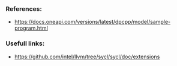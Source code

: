 ### References:

* https://docs.oneapi.com/versions/latest/dpcpp/model/sample-program.html


### Usefull links:

* https://github.com/intel/llvm/tree/sycl/sycl/doc/extensions